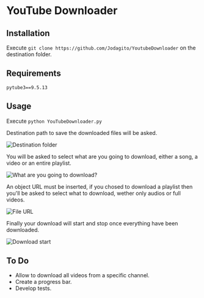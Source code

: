 # YouTube Downloader

## Installation

Execute ```git clone https://github.com/Jodagito/YoutubeDownloader``` on the destination folder.

## Requirements
    pytube3==9.5.13

## Usage

Execute ```python YouTubeDownloader.py```

Destination path to save the downloaded files will be asked.

![Destination folder](https://github.com/Jodagito/YouTubeDownloader/tree/master/res/1.gif "Destination folder")

You will be asked to select what are you going to download, either a song, a video or an entire playlist.

![What are you going to download?](https://github.com/Jodagito/YouTubeDownloader/tree/master/res/2.gif "What are you going to download?")

An object URL must be inserted, if you chosed to download a playlist then you'll be asked to select what to download, wether only audios or full videos.

![File URL](https://github.com/Jodagito/YouTubeDownloader/tree/master/res/3.gif "File URL")

Finally your download will start and stop once everything have been downloaded.

![Download start](https://github.com/Jodagito/YouTubeDownloader/tree/master/res/4.gif "Download start")

## To Do

- Allow to download all videos from a specific channel.
- Create a progress bar.
- Develop tests.
